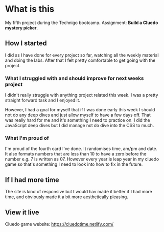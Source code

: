 # What is this

My fifth project during the Technigo bootcamp.
Assignment: **Build a Cluedo mystery picker**.

## How I started

I did as I have done for every project so far, watching all the weekly material and doing the labs. After that I felt pretty comfortable to get going with the project.

### What I struggled with and should improve for next weeks project

I didn't really struggle with anything project related this week. I was a pretty straight forward task and I enjoyed it.

However, I had a goal for myself that if I was done early this week I should not do any deep dives and just allow myself to have a few days off. That was really hard for me and it's something I need to practice on. I did the JavaScript deep dives but I did manage not do dive into the CSS to much.

### What I'm proud of

I'm proud of the fourth card I've done. It randomises time, am/pm and date. It also formats numbers that are less than 10 to have a zero before the number e.g. 7 is written as 07. However every year is leap year in my cluedo game so that's something I need to look into how to fix in the future.

## If I had more time

The site is kind of responsive but I would hav made it better if I had more time, and obviously made it a bit more aesthetically pleasing.

## View it live

Cluedo game website:
https://cluedotime.netlify.com/

